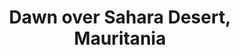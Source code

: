 --- 
title: Dawn over Sahara Desert, Mauritania
photo: GSKT193072X.jpg 
layout: photo 
section: portfolio 
tags: natural-world 
---  